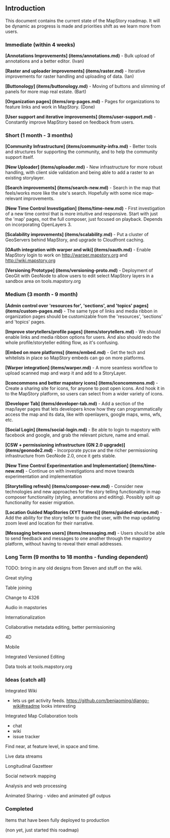 ## Introduction

This document contains the current state of the MapStory roadmap. It will be dynamic as progress
is made and priorities shift as we learn more from users. 

### Immediate (within 4 weeks)

**[Annotations Improvements] (items/annotations.md)** - Bulk upload of annotations and a better editor. (Ivan)

**[Raster and uploader improvements] (items/raster.md)** - Iterative improvements for raster handling and 
uploading of data. (Ian)

**[Buttonology] (items/buttonology.md)** - Moving of buttons and slimming of panels for more map real estate. (Bart)

**[Organization pages] (items/org-pages.md)** - Pages for organizations to feature links and work in MapStory. (Done)

**[User support and iterative improvements] (items/user-support.md)** - Constantly improve MapStory based on feedback
from users.

### Short (1 month - 3 months)

**[Community Infrastructure] (items/community-infra.md)** - Better tools and structures for supporting the community, 
and to help the community support itself.

**[New Uploader] (items/uploader.md)** - New infrastructure for more robust handling, with client side validation and 
being able to add a raster to an existing storylayer.

**[Search improvements] (items/search-new.md)** - Search in the map that feels/works more like the site's search. 
Hopefully with some nice map-relevant improvements.

**[New Time Control Investigation] (items/time-new.md)** - First investigation of a new time control that is more intuitive and
responsive. Start with just the 'map' pages, not the full composer, just focused on playback. Depends on incorporating
OpenLayers 3.

**[Scalability improvements] (items/scalability.md)** - Put a cluster of GeoServers behind MapStory, and upgrade to 
Cloudfront caching.

**[OAuth integration with warper and wiki] (items/oauth.md)** - Enable MapStory login to work on 
http://warper.mapstory.org and http://wiki.mapstory.org

**[Versioning Prototype] (items/versioning-proto.md)** - Deployment of GeoGit with GeoNode to allow users to edit select
MapStory layers in a sandbox area on tools.mapstory.org

### Medium (3 month - 9 month)

**[Admin control over 'resources for', 'sections', and 'topics' pages] (items/custom-pages.md)** - The same type of links and media ribbon
in organization pages should be customizable from the 'resources', 'sections' and 'topics' pages.

**[Improve storytellers/profile pages] (items/storytellers.md)** - We should enable links and media ribbon options for users.
And also should redo the whole profile/storyteller editing flow, as it's confusing.

**[Embed on more platforms] (items/embed.md)** - Get the tech and whitelists in place so MapStory embeds can go on
more platforms.

**[Warper integration] (items/warper.md)** - A more seamless workflow to upload scanned map and warp it and add to a StoryLayer.

**[Iconcommons and better mapstory icons] (items/iconcommons.md)** - Create a sharing site for icons, for anyone to post 
open icons. And hook it in to the MapStory platform, so users can select from a wider variety of icons.

**[Developer Tab] (items/developer-tab.md)** - Add a section of the map/layer pages that lets developers know how
they can programmatically access the map and its data, like with openlayers, google maps, wms, wfs, etc.

**[Social Login] (items/social-login.md)** - Be able to login to mapstory with facebook and google, and grab the relevant 
picture, name and email.

**[CSW + permissioning infrastructure (GN 2.0 upgrade)] (items/geonode2.md)** - Incorporate pycsw and the richer
permissioning infrastructure from GeoNode 2.0, once it gets stable.

**[New Time Control Experimentation and Implementation] (items/time-new.md)** - Continue on with investigations and
move towards experimentation and implementation

**[Storytelling refresh] (items/composer-new.md)** - Consider new technologies and new approaches for the story telling 
functionality in map composer functionality (styling, annotations and editing). Possibly split up 
functionality for easier migration.

**[Location Guided MapStories (XYT frames)] (items/guided-stories.md)** - Add the ability for the story teller to 
guide the user, with the map updating zoom level and location for their narrative.

**[Messaging between users] (items/messaging.md)** - Users should be able to send feedback and messages to one another
through the mapstory platform, without having to reveal their email addresses.

### Long Term (9 months to 18 months - funding dependent)

TODO: bring in any old designs from Steven and stuff on the wiki.

Great styling

Table joining

Change to 4326

Audio in mapstories

Internationalization

Collaborative metadata editing, better permissioning

4D

Mobile

Integrated Versioned Editing

Data tools at tools.mapstory.org

### Ideas (catch all)

Integrated Wiki
 - lets us get activity feeds. https://github.com/benjaoming/django-wiki#readme looks interesting

Integrated Map Collaboration tools
 - chat
 - wiki
 - issue tracker
 
Find near, at feature level, in space and time.

Live data streams

Longitudinal Gazetteer

Social network mapping

Analysis and web processing

Animated Sharing - video and animated gif outpus


### Completed

Items that have been fully deployed to production

(non yet, just started this roadmap)

